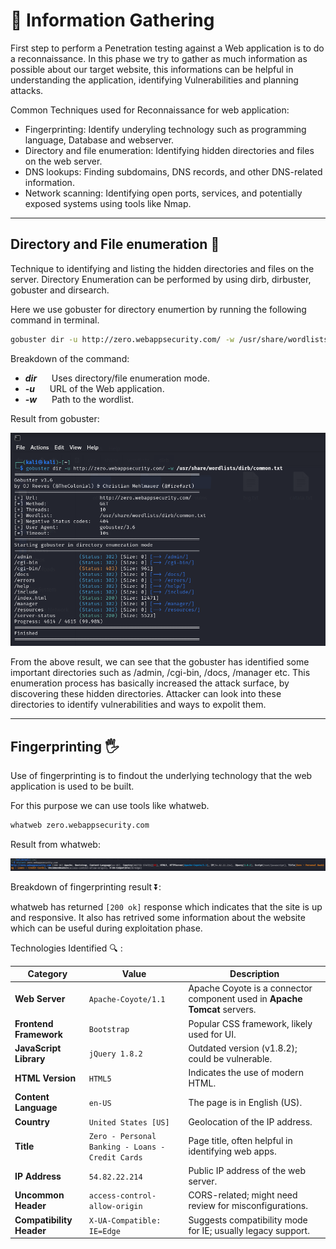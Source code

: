 # 📖 Information Gathering

First step to perform a Penetration testing against a Web application is to do a reconnaissance. In this phase we try to gather as much information as possible about our target website, 
this informations can be helpful in understanding the application, identifying Vulnerabilities and planning attacks.

Common Techniques used for Reconnaissance for web application:

- Fingerprinting: Identify underyling technology such as programming language, Database and webserver.
- Directory and file enumeration: Identifying hidden directories and files on the web server.
- DNS lookups: Finding subdomains, DNS records, and other DNS-related information.
- Network scanning: Identifying open ports, services, and potentially exposed systems using tools like Nmap.

---

## Directory and File enumeration 📂

Technique to identifying and listing the hidden directories and files on the server. Directory Enumeration can be performed by using dirb, dirbuster, gobuster and dirsearch.

Here we use gobuster for directory enumertion by running the following command in terminal.

```bash
gobuster dir -u http://zero.webappsecurity.com/ -w /usr/share/wordlists/dirb/common.txt 
```

Breakdown of the command:

- ***dir***       &nbsp;&nbsp;&nbsp;&nbsp;      Uses directory/file enumeration mode.
- ***-u***        &nbsp;&nbsp;&nbsp;&nbsp;      URL of the Web application.
- ***-w***        &nbsp;&nbsp;&nbsp;&nbsp;      Path to the wordlist.

Result from gobuster:

![gobuster result](SCREENSHOTS/gobuster_scan_result.png)


From the above result, we can see that the gobuster has identified some important directories such as /admin, /cgi-bin, /docs, /manager etc. 
This enumeration process has basically increased the attack surface, by discovering these hidden directories. Attacker can look into these directories to identify vulnerabilities and ways to expolit them.

---

## Fingerprinting 🖐️

Use of fingerprinting is to findout the underlying technology that the web application is used to be built.

For this purpose we can use tools like whatweb.

```bash
whatweb zero.webappsecurity.com
```

Result from whatweb:

![whatweb result](SCREENSHOTS/whatweb.png)


Breakdown of fingerprinting result ⏬:

whatweb has returned `[200 ok]` response which indicates that the site is up and responsive. It also has retrived some information about the website which can be useful during exploitation phase.

Technologies Identified 🔍 :

| Category                 | Value                                            | Description                                                               |
| ------------------------ | ------------------------------------------------ | ------------------------------------------------------------------------- |
| **Web Server**           | `Apache-Coyote/1.1`                              | Apache Coyote is a connector component used in **Apache Tomcat** servers. |
| **Frontend Framework**   | `Bootstrap`                                      | Popular CSS framework, likely used for UI.                                |
| **JavaScript Library**   | `jQuery 1.8.2`                                   | Outdated version (v1.8.2); could be vulnerable.                           |
| **HTML Version**         | `HTML5`                                          | Indicates the use of modern HTML.                                         |
| **Content Language**     | `en-US`                                          | The page is in English (US).                                              |
| **Country**              | `United States [US]`                             | Geolocation of the IP address.                                            |
| **Title**                | `Zero - Personal Banking - Loans - Credit Cards` | Page title, often helpful in identifying web apps.                        |
| **IP Address**           | `54.82.22.214`                                   | Public IP address of the web server.                                      |
| **Uncommon Header**      | `access-control-allow-origin`                    | CORS-related; might need review for misconfigurations.                    |
| **Compatibility Header** | `X-UA-Compatible: IE=Edge`                       | Suggests compatibility mode for IE; usually legacy support.               |
